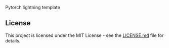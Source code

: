 Pytorch lightning template

## License

This project is licensed under the MIT License - see the [LICENSE.md](LICENSE.md) file for details.